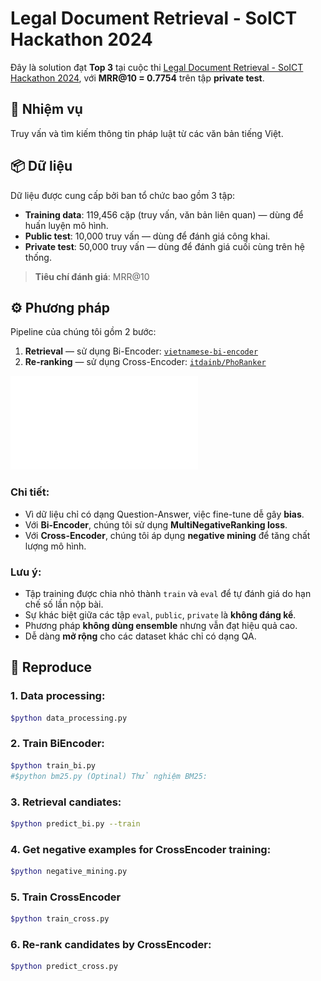 # Legal Document Retrieval - SoICT Hackathon 2024

Đây là solution đạt **Top 3** tại cuộc thi [Legal Document Retrieval - SoICT Hackathon 2024](https://aihub.ml/competitions/715#results), với **MRR@10 = 0.7754** trên tập **private test**.

## 🧾 Nhiệm vụ

Truy vấn và tìm kiếm thông tin pháp luật từ các văn bản tiếng Việt.

## 📦 Dữ liệu

Dữ liệu được cung cấp bởi ban tổ chức bao gồm 3 tập:

- **Training data**: 119,456 cặp (truy vấn, văn bản liên quan) — dùng để huấn luyện mô hình.
- **Public test**: 10,000 truy vấn — dùng để đánh giá công khai.
- **Private test**: 50,000 truy vấn — dùng để đánh giá cuối cùng trên hệ thống.

> **Tiêu chí đánh giá**: MRR@10

## ⚙️ Phương pháp

Pipeline của chúng tôi gồm 2 bước:

1. **Retrieval** — sử dụng Bi-Encoder: [`vietnamese-bi-encoder`](https://huggingface.co/models)
2. **Re-ranking** — sử dụng Cross-Encoder: [`itdainb/PhoRanker`](https://huggingface.co/itdainb/PhoRanker)

![Pipeline](docs/workflow.drawio.pdf)

### Chi tiết:

- Vì dữ liệu chỉ có dạng Question-Answer, việc fine-tune dễ gây **bias**.
- Với **Bi-Encoder**, chúng tôi sử dụng **MultiNegativeRanking loss**.
- Với **Cross-Encoder**, chúng tôi áp dụng **negative mining** để tăng chất lượng mô hình.

### Lưu ý:

- Tập training được chia nhỏ thành `train` và `eval` để tự đánh giá do hạn chế số lần nộp bài.
- Sự khác biệt giữa các tập `eval`, `public`, `private` là **không đáng kể**.
- Phương pháp **không dùng ensemble** nhưng vẫn đạt hiệu quả cao.
- Dễ dàng **mở rộng** cho các dataset khác chỉ có dạng QA.

## 🚀 Reproduce

### 1. Data processing:

```bash
$python data_processing.py 
``` 

### 2. Train BiEncoder: 
```bash
$python train_bi.py
#$python bm25.py (Optinal) Thử nghiệm BM25:
``` 
### 3. Retrieval candiates: 

```bash
$python predict_bi.py --train
```
### 4. Get negative examples for CrossEncoder training: 

```bash
$python negative_mining.py 
``` 

### 5. Train CrossEncoder

```bash
$python train_cross.py
``` 

### 6. Re-rank candidates by CrossEncoder: 

```bash
$python predict_cross.py 
``` 
